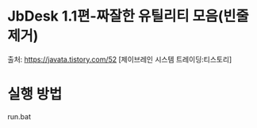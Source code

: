# JbDesk 1.1편-짜잘한 유틸리티 모음(빈줄 제거)
출처: https://javata.tistory.com/52 [제이브레인 시스템 트레이딩:티스토리]

# 실행 방법
run.bat